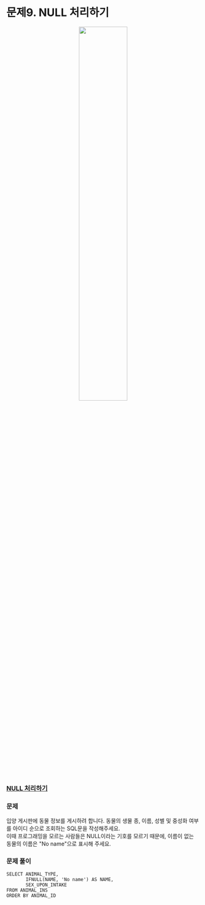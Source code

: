 # 문제9. NULL 처리하기
<center><img src="https://user-images.githubusercontent.com/77037338/210046724-5f984c66-80c3-4c70-9fdc-32371e86c30c.png" width="50%" height="50%"></center>

### [NULL 처리하기](https://school.programmers.co.kr/learn/courses/30/lessons/59410)

### 문제
입양 게시판에 동물 정보를 게시하려 합니다. 동물의 생물 종, 이름, 성별 및 중성화 여부를 아이디 순으로 조회하는 SQL문을 작성해주세요. <br>
이때 프로그래밍을 모르는 사람들은 NULL이라는 기호를 모르기 때문에, 이름이 없는 동물의 이름은 "No name"으로 표시해 주세요.<br>

### 문제 풀이
```Mysql
SELECT ANIMAL_TYPE, 
       IFNULL(NAME, 'No name') AS NAME,
       SEX_UPON_INTAKE
FROM ANIMAL_INS
ORDER BY ANIMAL_ID
```
